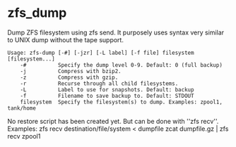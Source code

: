 zfs_dump
========

Dump ZFS filesystem using zfs send.
It purposely uses syntax very similar to UNIX dump without the tape support.


    Usage: zfs-dump [-#] [-jzr] [-L label] [-f file] filesystem [filesystem...]
        -#          Specify the dump level 0-9. Default: 0 (full backup)
        -j          Compress with bzip2.
        -z          Compress with gzip.
        -r          Recurse through all child filesystems.
        -L          Label to use for snapshots. Default: backup
        -f          Filename to save backup to. Default: STDOUT
        filesystem  Specify the filesystem(s) to dump. Examples: zpool1, tank/home

No restore script has been created yet.  But can be done with ''zfs recv''.
Examples:
    zfs recv destination/file/system < dumpfile
    zcat dumpfile.gz | zfs recv zpool1
